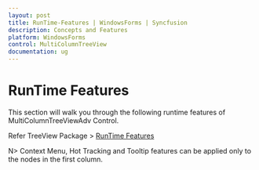 ```yaml
---
layout: post
title: RunTime-Features | WindowsForms | Syncfusion
description: Concepts and Features
platform: WindowsForms
control: MultiColumnTreeView
documentation: ug
---
```

# RunTime Features

This section will walk you through the following runtime features of MultiColumnTreeViewAdv Control.

Refer TreeView Package > [RunTime Features](/windowsforms/treeview/runtime-features)

 

N> Context Menu, Hot Tracking and Tooltip features can be applied only to the nodes in the first column.

